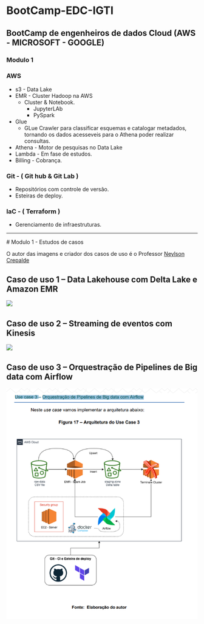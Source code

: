 ﻿# BootCamp-EDC-IGTI #

## BootCamp de engenheiros de dados Cloud (AWS - MICROSOFT - GOOGLE) 


### Modulo 1  

### AWS 
 - s3 - Data Lake 
 - EMR - Cluster Hadoop na AWS 
   - Cluster & Notebook.
     - JupyterLAb
     - PySpark
 - Glue 
    - GLue Crawler para classificar esquemas e catalogar metadados, tornando os dados acesseveis para o Athena poder realizar consultas.
 - Athena - Motor de pesquisas no Data Lake
 - Lambda - Em fase de estudos. 
 - Billing - Cobrança.
 

### Git - ( Git hub  &  Git Lab ) ###
 - Repositórios com controle de versão. 
 - Esteiras de deploy. 

### IaC - ( Terraform ) ### 
 - Gerenciamento de infraestruturas.


-------------------------------


﻿# Modulo 1 - Estudos de casos

O autor das imagens e criador dos casos de uso é o Professor [Neylson Crepalde](https://github.com/neylsoncrepalde)


## Caso de uso 1 – Data Lakehouse com Delta Lake e Amazon EMR 
![](https://github.com/Dxis/BootCamp-EDC-IGTI/blob/bdd03222aa08a31d971a1ef154b71029f4ca1389/Modulo_1/Documentos_Curso/Imagens/Casos%20de%20Uso/Use%20case%201%20%E2%80%93%20Data%20Lakehouse%20com%20Delta%20Lake%20e%20Amazon%20EMR.png)


## Caso de uso 2 – Streaming de eventos com Kinesis 
![](https://github.com/Dxis/BootCamp-EDC-IGTI/blob/bdd03222aa08a31d971a1ef154b71029f4ca1389/Modulo_1/Documentos_Curso/Imagens/Casos%20de%20Uso/Use%20case%202%20%E2%80%93%20Streaming%20de%20eventos%20com%20Kinesis.png)


## Caso de uso 3 – Orquestração de Pipelines de Big data com Airflow 
![](https://github.com/Dxis/BootCamp-EDC-IGTI/blob/bdd03222aa08a31d971a1ef154b71029f4ca1389/Modulo_1/Documentos_Curso/Imagens/Casos%20de%20Uso/Use%20case%203%20%E2%80%93%20Orquestra%C3%A7%C3%A3o%20de%20Pipelines%20de%20Big%20data%20com%20Airflow.png)






